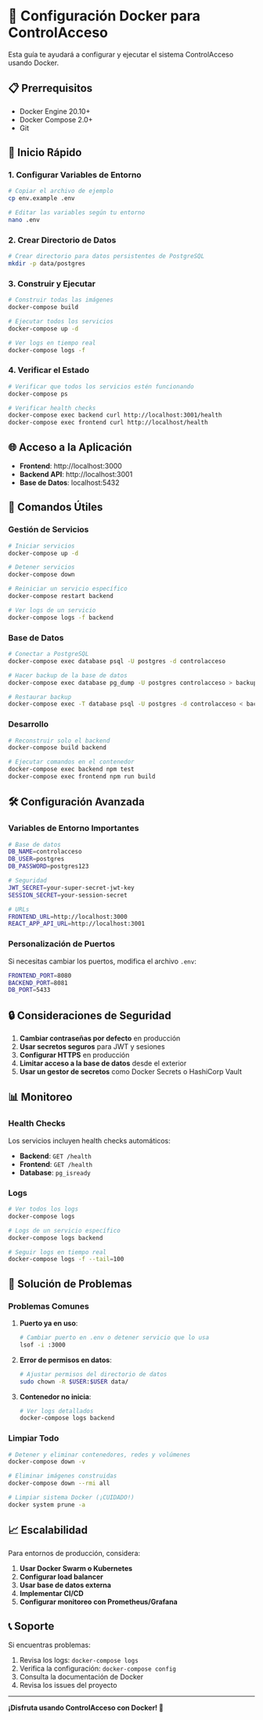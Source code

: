 # 🐳 Configuración Docker para ControlAcceso

Esta guía te ayudará a configurar y ejecutar el sistema ControlAcceso usando Docker.

## 📋 Prerrequisitos

- Docker Engine 20.10+
- Docker Compose 2.0+
- Git

## 🚀 Inicio Rápido

### 1. Configurar Variables de Entorno

```bash
# Copiar el archivo de ejemplo
cp env.example .env

# Editar las variables según tu entorno
nano .env
```

### 2. Crear Directorio de Datos

```bash
# Crear directorio para datos persistentes de PostgreSQL
mkdir -p data/postgres
```

### 3. Construir y Ejecutar

```bash
# Construir todas las imágenes
docker-compose build

# Ejecutar todos los servicios
docker-compose up -d

# Ver logs en tiempo real
docker-compose logs -f
```

### 4. Verificar el Estado

```bash
# Verificar que todos los servicios estén funcionando
docker-compose ps

# Verificar health checks
docker-compose exec backend curl http://localhost:3001/health
docker-compose exec frontend curl http://localhost/health
```

## 🌐 Acceso a la Aplicación

- **Frontend**: http://localhost:3000
- **Backend API**: http://localhost:3001
- **Base de Datos**: localhost:5432

## 🔧 Comandos Útiles

### Gestión de Servicios

```bash
# Iniciar servicios
docker-compose up -d

# Detener servicios
docker-compose down

# Reiniciar un servicio específico
docker-compose restart backend

# Ver logs de un servicio
docker-compose logs -f backend
```

### Base de Datos

```bash
# Conectar a PostgreSQL
docker-compose exec database psql -U postgres -d controlacceso

# Hacer backup de la base de datos
docker-compose exec database pg_dump -U postgres controlacceso > backup.sql

# Restaurar backup
docker-compose exec -T database psql -U postgres -d controlacceso < backup.sql
```

### Desarrollo

```bash
# Reconstruir solo el backend
docker-compose build backend

# Ejecutar comandos en el contenedor
docker-compose exec backend npm test
docker-compose exec frontend npm run build
```

## 🛠️ Configuración Avanzada

### Variables de Entorno Importantes

```bash
# Base de datos
DB_NAME=controlacceso
DB_USER=postgres
DB_PASSWORD=postgres123

# Seguridad
JWT_SECRET=your-super-secret-jwt-key
SESSION_SECRET=your-session-secret

# URLs
FRONTEND_URL=http://localhost:3000
REACT_APP_API_URL=http://localhost:3001
```

### Personalización de Puertos

Si necesitas cambiar los puertos, modifica el archivo `.env`:

```bash
FRONTEND_PORT=8080
BACKEND_PORT=8081
DB_PORT=5433
```

## 🔒 Consideraciones de Seguridad

1. **Cambiar contraseñas por defecto** en producción
2. **Usar secretos seguros** para JWT y sesiones
3. **Configurar HTTPS** en producción
4. **Limitar acceso a la base de datos** desde el exterior
5. **Usar un gestor de secretos** como Docker Secrets o HashiCorp Vault

## 📊 Monitoreo

### Health Checks

Los servicios incluyen health checks automáticos:

- **Backend**: `GET /health`
- **Frontend**: `GET /health`
- **Database**: `pg_isready`

### Logs

```bash
# Ver todos los logs
docker-compose logs

# Logs de un servicio específico
docker-compose logs backend

# Seguir logs en tiempo real
docker-compose logs -f --tail=100
```

## 🐛 Solución de Problemas

### Problemas Comunes

1. **Puerto ya en uso**:
   ```bash
   # Cambiar puerto en .env o detener servicio que lo usa
   lsof -i :3000
   ```

2. **Error de permisos en datos**:
   ```bash
   # Ajustar permisos del directorio de datos
   sudo chown -R $USER:$USER data/
   ```

3. **Contenedor no inicia**:
   ```bash
   # Ver logs detallados
   docker-compose logs backend
   ```

### Limpiar Todo

```bash
# Detener y eliminar contenedores, redes y volúmenes
docker-compose down -v

# Eliminar imágenes construidas
docker-compose down --rmi all

# Limpiar sistema Docker (¡CUIDADO!)
docker system prune -a
```

## 📈 Escalabilidad

Para entornos de producción, considera:

1. **Usar Docker Swarm o Kubernetes**
2. **Configurar load balancer**
3. **Usar base de datos externa**
4. **Implementar CI/CD**
5. **Configurar monitoreo con Prometheus/Grafana**

## 📞 Soporte

Si encuentras problemas:

1. Revisa los logs: `docker-compose logs`
2. Verifica la configuración: `docker-compose config`
3. Consulta la documentación de Docker
4. Revisa los issues del proyecto

---

**¡Disfruta usando ControlAcceso con Docker! 🎉**

